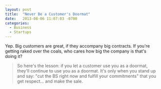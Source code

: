 ```yaml
---
layout: post
title:  "Never Be a Customer's Doormat"
date:   2013-08-06 11:07:03 -0700
categories:
  - Business
  - Startups
---
```


Yep. Big customers are great, if they accompany big contracts. If you're getting raked over the coals, who cares how big the company is that's doing it?

 > 
 > 
 >  So here's the lesson: if you let a customer use you as a doormat, they'll continue to use you as a doormat.  It's only when you stand up and say: "cut the BS right now and fulfill your commitments" that you get respect... and make the sale. 
 > 
 > 
